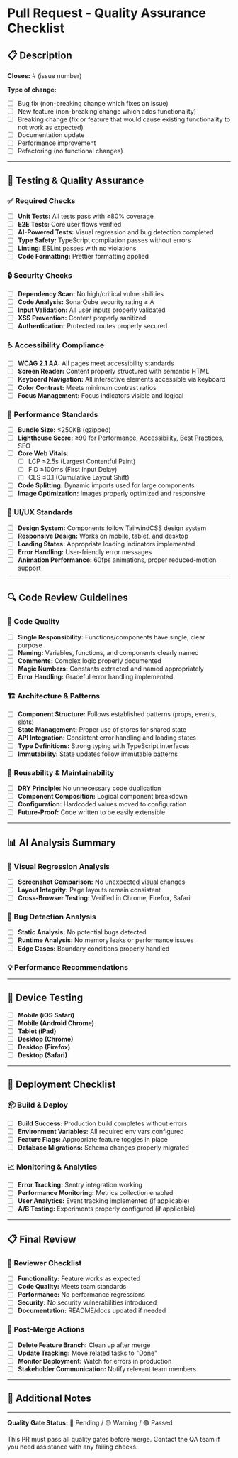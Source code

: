 # Pull Request - Quality Assurance Checklist

## 📋 Description
<!-- Provide a clear description of what this PR accomplishes -->

**Closes:** # (issue number)

**Type of change:**
- [ ] Bug fix (non-breaking change which fixes an issue)
- [ ] New feature (non-breaking change which adds functionality)
- [ ] Breaking change (fix or feature that would cause existing functionality to not work as expected)
- [ ] Documentation update
- [ ] Performance improvement
- [ ] Refactoring (no functional changes)

---

## 🧪 Testing & Quality Assurance

### ✅ Required Checks
- [ ] **Unit Tests:** All tests pass with ≥80% coverage
- [ ] **E2E Tests:** Core user flows verified
- [ ] **AI-Powered Tests:** Visual regression and bug detection completed
- [ ] **Type Safety:** TypeScript compilation passes without errors
- [ ] **Linting:** ESLint passes with no violations
- [ ] **Code Formatting:** Prettier formatting applied

### 🔒 Security Checks  
- [ ] **Dependency Scan:** No high/critical vulnerabilities
- [ ] **Code Analysis:** SonarQube security rating ≥ A
- [ ] **Input Validation:** All user inputs properly validated
- [ ] **XSS Prevention:** Content properly sanitized
- [ ] **Authentication:** Protected routes properly secured

### ♿ Accessibility Compliance
- [ ] **WCAG 2.1 AA:** All pages meet accessibility standards  
- [ ] **Screen Reader:** Content properly structured with semantic HTML
- [ ] **Keyboard Navigation:** All interactive elements accessible via keyboard
- [ ] **Color Contrast:** Meets minimum contrast ratios
- [ ] **Focus Management:** Focus indicators visible and logical

### 🚀 Performance Standards
- [ ] **Bundle Size:** ≤250KB (gzipped)
- [ ] **Lighthouse Score:** ≥90 for Performance, Accessibility, Best Practices, SEO
- [ ] **Core Web Vitals:**
  - [ ] LCP ≤2.5s (Largest Contentful Paint)
  - [ ] FID ≤100ms (First Input Delay)  
  - [ ] CLS ≤0.1 (Cumulative Layout Shift)
- [ ] **Code Splitting:** Dynamic imports used for large components
- [ ] **Image Optimization:** Images properly optimized and responsive

### 🎨 UI/UX Standards
- [ ] **Design System:** Components follow TailwindCSS design system
- [ ] **Responsive Design:** Works on mobile, tablet, and desktop
- [ ] **Loading States:** Appropriate loading indicators implemented
- [ ] **Error Handling:** User-friendly error messages
- [ ] **Animation Performance:** 60fps animations, proper reduced-motion support

---

## 🔍 Code Review Guidelines

### 📝 Code Quality
- [ ] **Single Responsibility:** Functions/components have single, clear purpose
- [ ] **Naming:** Variables, functions, and components clearly named
- [ ] **Comments:** Complex logic properly documented
- [ ] **Magic Numbers:** Constants extracted and named appropriately
- [ ] **Error Handling:** Graceful error handling implemented

### 🏗️ Architecture & Patterns
- [ ] **Component Structure:** Follows established patterns (props, events, slots)
- [ ] **State Management:** Proper use of stores for shared state
- [ ] **API Integration:** Consistent error handling and loading states
- [ ] **Type Definitions:** Strong typing with TypeScript interfaces
- [ ] **Immutability:** State updates follow immutable patterns

### 🔄 Reusability & Maintainability
- [ ] **DRY Principle:** No unnecessary code duplication
- [ ] **Component Composition:** Logical component breakdown
- [ ] **Configuration:** Hardcoded values moved to configuration
- [ ] **Future-Proof:** Code written to be easily extensible

---

## 📊 AI Analysis Summary

<!-- Include AI-powered test results and insights -->

### 🤖 Visual Regression Analysis
- [ ] **Screenshot Comparison:** No unexpected visual changes
- [ ] **Layout Integrity:** Page layouts remain consistent
- [ ] **Cross-Browser Testing:** Verified in Chrome, Firefox, Safari

### 🧠 Bug Detection Analysis  
- [ ] **Static Analysis:** No potential bugs detected
- [ ] **Runtime Analysis:** No memory leaks or performance issues
- [ ] **Edge Cases:** Boundary conditions properly handled

### 💡 Performance Recommendations
<!-- List any AI-generated performance optimization suggestions -->

---

## 📱 Device Testing

- [ ] **Mobile (iOS Safari)**
- [ ] **Mobile (Android Chrome)**  
- [ ] **Tablet (iPad)**
- [ ] **Desktop (Chrome)**
- [ ] **Desktop (Firefox)**
- [ ] **Desktop (Safari)**

---

## 🚀 Deployment Checklist

### 📦 Build & Deploy
- [ ] **Build Success:** Production build completes without errors
- [ ] **Environment Variables:** All required env vars configured
- [ ] **Feature Flags:** Appropriate feature toggles in place
- [ ] **Database Migrations:** Schema changes properly migrated

### 📈 Monitoring & Analytics
- [ ] **Error Tracking:** Sentry integration working
- [ ] **Performance Monitoring:** Metrics collection enabled
- [ ] **User Analytics:** Event tracking implemented (if applicable)
- [ ] **A/B Testing:** Experiments properly configured (if applicable)

---

## 📋 Final Review

### 👥 Reviewer Checklist
- [ ] **Functionality:** Feature works as expected
- [ ] **Code Quality:** Meets team standards
- [ ] **Performance:** No performance regressions
- [ ] **Security:** No security vulnerabilities introduced
- [ ] **Documentation:** README/docs updated if needed

### 🔄 Post-Merge Actions
- [ ] **Delete Feature Branch:** Clean up after merge
- [ ] **Update Tracking:** Move related tasks to "Done"
- [ ] **Monitor Deployment:** Watch for errors in production
- [ ] **Stakeholder Communication:** Notify relevant team members

---

## 📝 Additional Notes
<!-- Any additional context, warnings, or follow-up items -->

---

**Quality Gate Status:** 🔴 Pending / 🟡 Warning / 🟢 Passed

This PR must pass all quality gates before merge. Contact the QA team if you need assistance with any failing checks. 